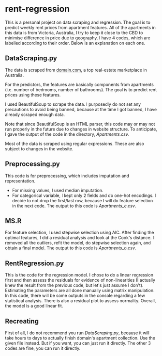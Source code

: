 # rent-regression
This is a personal project on data scraping and regression. The goal is to predict weekly rent prices from apartment features. All of the apartments in this data is from Victoria, Australia, I try to keep it close to the CBD to minimise difference in price due to geography. I have 4 codes, which are labelled according to their order. Below is an explanation on each one.


## DataScraping.py
The data is scraped from [domain.com](https://www.domain.com.au/rent/melbourne-region-vic/apartment/), a top real-estate marketplace in Australia.

For the predictors, the features are basically components from apartments (i.e. number of bedrooms, number of bathrooms). The goal is to predict rent prices using these features.

I used BeautifulSoup to scrape the data. I purposedly do not set any precautions to avoid being banned, because at the time I got banned, I have already scraped enough data. 

Note that since BeautifulSoup is an HTML parser, this code may or may not run properly in the future due to changes in website structure. To anticipate, I gave the output of the code in the directory, *Apartments.csv*.

Most of the data is scraped using regular expressions. These are also subject to changes in the website.


## Preprocessing.py
This code is for preprocessing, which includes imputation and representation. 
* For missing values, I used median imputation.
* For categorical variable, I kept only 2 fields and do one-hot encodings. I decide to not drop the first/last row, because I will do feature selection in the next code.
The output to this code is *Apartments_c.csv*.


## MS.R
For feature selection, I used stepwise selection using AIC. After finding the optimal features, I did a residual analysis and look at the Cook's distance. I removed all the outliers, refit the model, do stepwise selection again, and obtain a final model. The output to this code is *Apartments_o.csv*.


## RentRegression.py
This is the code for the regression model. I chose to do a linear regression first and then assess the residuals for evidence of non-linearities (I actually knew the result from the previous code, but let's just assume I don't). Estimating the parameters are all done manually using matrix manipulation. In this code, there will be some outputs in the console regarding a few statistical analysis. There is also a residual plot to assess normality. Overall, the model is a good linear fit.


## Recreating
First of all, I do not recommend you run *DataScraping.py*, because it will take hours to days to actually finish domain's apartment collection. Use the given file instead. But if you want, you can just run it directly. The other 3 codes are fine, you can run it directly.

